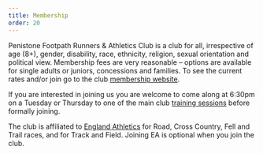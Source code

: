 ```yaml
---
title: Membership
order: 20
---
```

Penistone Footpath Runners & Athletics Club is a club for all, irrespective of age (8+), gender, disability, race, ethnicity, religion, sexual orientation and political view. Membership fees are very reasonable &ndash; options are available for single adults or juniors, concessions and families.  To see the current rates and/or join go to the club [membership website](https://membermojo.co.uk/pfrac).

If you are interested in joining us you are welcome to come along at 6:30pm on a Tuesday or Thursday to one of the main club [training sessions](https://pfrac.chrishodgson.co.uk/about/training) before formally joining.

The club is affiliated to [England Athletics](https://www.englandathletics.org/athletics-and-running/athlete-registration/) for Road, Cross Country, Fell and Trail races, and for Track and Field.  Joining EA is optional when you join the club.
